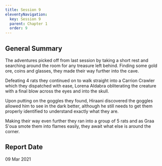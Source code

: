 ```yaml
---
title: Session 9
eleventyNavigation:
  key: Session 9
  parent: Chapter 1
  order: 9
---
```


## General Summary

The adventures picked off from last session by taking a short rest and searching around the room for any treasure left behind. Finding some gold ore, coins and glasses, they made their way further into the cave.  

 Defeating 4 rats they continued on to walk straight into a Carrion Crawler which they dispatched with ease, Lorena Aldabra obliterating the creature with a final blow across the eyes and into the skull.  

 Upon putting on the goggles they found, Hiraani discovered the goggles allowed him to see in the dark better, although he still needs to get them properly identified to understand exactly what they are.  

 Making their way even further they ran into a group of 5 rats and as Graa S'oua smote them into flames easily, they await what else is around the corner.

## Report Date

09 Mar 2021
